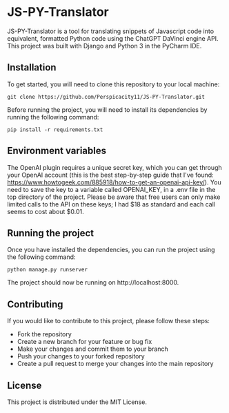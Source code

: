 # JS-PY-Translator

JS-PY-Translator is a tool for translating snippets of Javascript code into equivalent, formatted Python code using the ChatGPT DaVinci engine API. This project was built with Django and Python 3 in the PyCharm IDE.

## Installation
To get started, you will need to clone this repository to your local machine:

```
git clone https://github.com/Perspicacity11/JS-PY-Translator.git
```

Before running the project, you will need to install its dependencies by running the following command:
```
pip install -r requirements.txt
```
## Environment variables

The OpenAI plugin requires a unique secret key, which you can get through your OpenAI account (this is the best step-by-step guide that I've found: https://www.howtogeek.com/885918/how-to-get-an-openai-api-key/). You need to save the key to a variable called OPENAI_KEY, in a .env file in the top directory of the project. Please be aware that free users can only make limited calls to the API on these keys; I had $18 as standard and each call seems to cost about $0.01.


## Running the project
Once you have installed the dependencies, you can run the project using the following command:

```
python manage.py runserver
```
The project should now be running on http://localhost:8000.

## Contributing
If you would like to contribute to this project, please follow these steps:

- Fork the repository
- Create a new branch for your feature or bug fix
- Make your changes and commit them to your branch
- Push your changes to your forked repository
- Create a pull request to merge your changes into the main repository

## License

This project is distributed under the MIT License.
